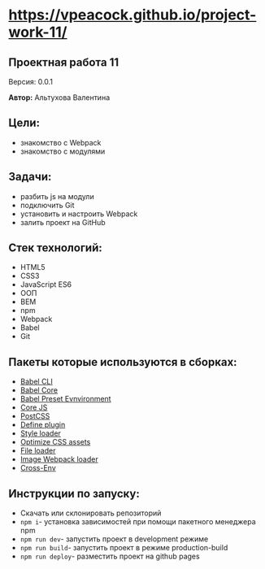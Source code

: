 # https://vpeacock.github.io/project-work-11/

## Проектная работа 11

Версия: 0.0.1

**Автор:** Альтухова Валентина

## Цели:

- знакомство с Webpack
- знакомство с модулями

## Задачи:

- разбить js на модули
- подключить Git
- установить и настроить Webpack
- залить проект на GitHub

## Стек технологий:
- HTML5
- CSS3
- JavaScript ES6
- ООП
- BEM
- npm
- Webpack
- Babel
- Git

## Пакеты которые используются в сборках:

- [Babel CLI](https://babeljs.io/docs/en/babel-cli#docsNav)
- [Babel Core](https://babeljs.io/docs/en/babel-core)
- [Babel Preset Evnvironment](https://babeljs.io/docs/en/babel-preset-env#docsNav)
- [Сore JS](https://github.com/zloirock/core-js#readme)
- [PostCSS](https://postcss.org/)
- [Define plugin](https://webpack.js.org/plugins/define-plugin/)
- [Style loader](https://github.com/webpack-contrib/style-loader)
- [Optimize CSS assets](https://www.npmjs.com/package/optimize-css-assets-webpack-plugin)
- [File loader](https://github.com/webpack-contrib/file-loader)
- [Image Webpack loader](https://www.npmjs.com/package/image-webpack-loader)
- [Cross-Env](https://www.npmjs.com/package/cross-env)

## Инструкции по запуску:
- Скачать или склонировать репозиторий
- `npm i`- установка зависимостей при помощи пакетного менеджера npm
- `npm run dev`- запустить проект в development режиме  
- `npm run build`- запустить проект в режиме production-build
- `npm run deploy`- разместить проект на github pages 